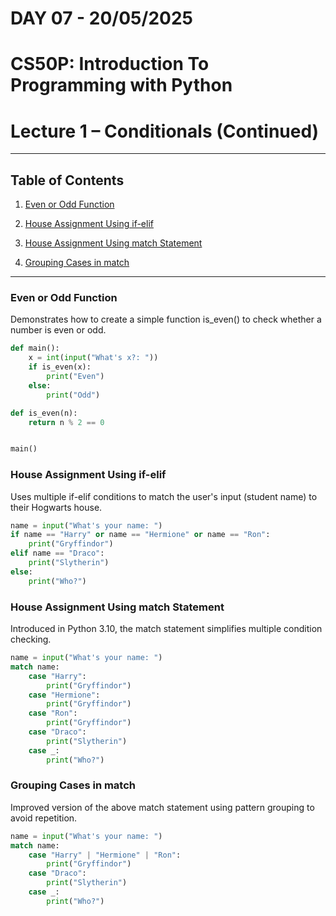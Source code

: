 # **DAY 07 - 20/05/2025**

# **CS50P: Introduction To Programming with Python**

# Lecture 1 – Conditionals (Continued)

---

## Table of Contents
1. [Even or Odd Function](#even-or-odd-function)

2. [House Assignment Using if-elif](#house-assignment-using-if-elif)

3. [House Assignment Using match Statement](#house-assignment-using-match-statement)

4. [Grouping Cases in match](#grouping-cases-in-match)

---

### Even or Odd Function
Demonstrates how to create a simple function is_even() to check whether a number is even or odd.

```py
def main():
    x = int(input("What's x?: "))
    if is_even(x):
        print("Even")
    else:
        print("Odd")

def is_even(n):
    return n % 2 == 0


main()
```

### House Assignment Using if-elif
Uses multiple if-elif conditions to match the user's input (student name) to their Hogwarts house.

```py
name = input("What's your name: ")
if name == "Harry" or name == "Hermione" or name == "Ron":
    print("Gryffindor")
elif name == "Draco":
    print("Slytherin")
else:
    print("Who?")

```
### House Assignment Using match Statement
Introduced in Python 3.10, the match statement simplifies multiple condition checking.

```py
name = input("What's your name: ")
match name:
    case "Harry":
        print("Gryffindor")
    case "Hermione":
        print("Gryffindor")
    case "Ron":
        print("Gryffindor")
    case "Draco":
        print("Slytherin")
    case _:
        print("Who?")
```

### Grouping Cases in match
Improved version of the above match statement using pattern grouping to avoid repetition.

```py
name = input("What's your name: ")
match name:
    case "Harry" | "Hermione" | "Ron":
        print("Gryffindor")
    case "Draco":
        print("Slytherin")
    case _:
        print("Who?")
```